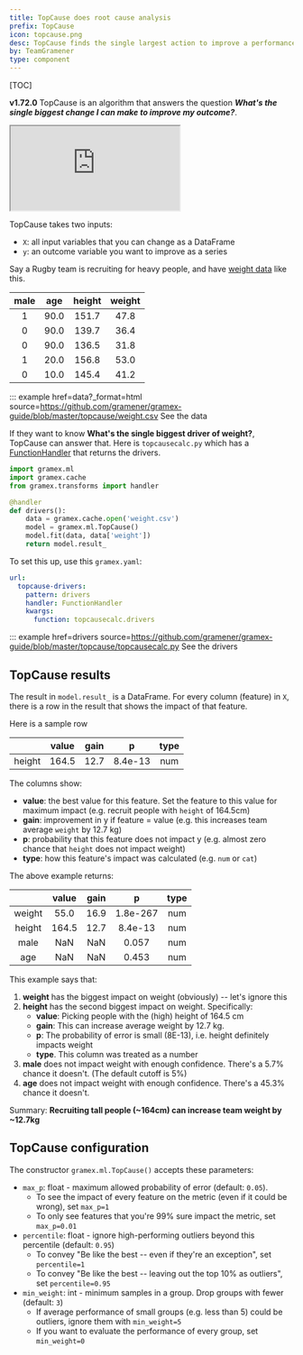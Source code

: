 ```yaml
---
title: TopCause does root cause analysis
prefix: TopCause
icon: topcause.png
desc: TopCause finds the single largest action to improve a performance metric
by: TeamGramener
type: component
---
```


[TOC]

**v1.72.0** TopCause is an algorithm that answers the question **_What's the single biggest change I can make to improve my outcome?_**.

<div class="ratio ratio-16x9">
  <iframe src="https://www.youtube.com/embed/5JfSryDrSVY" allowfullscreen></iframe>
</div>

TopCause takes two inputs:

- `X`: all input variables that you can change as a DataFrame
- `y`: an outcome variable you want to improve as a series

Say a Rugby team is recruiting for heavy people, and have [weight data](weight.csv) like this.

| male | age  | height | weight |
| :--: | :--: | :----: | :----: |
|  1   | 90.0 | 151.7  |  47.8  |
|  0   | 90.0 | 139.7  |  36.4  |
|  0   | 90.0 | 136.5  |  31.8  |
|  1   | 20.0 | 156.8  |  53.0  |
|  0   | 10.0 | 145.4  |  41.2  |

::: example href=data?\_format=html source=https://github.com/gramener/gramex-guide/blob/master/topcause/weight.csv
See the data

If they want to know **What's the single biggest driver of weight?**, TopCause can answer that.
Here is `topcausecalc.py` which has a [FunctionHandler](../functionhandler/) that returns the drivers.

```python
import gramex.ml
import gramex.cache
from gramex.transforms import handler

@handler
def drivers():
    data = gramex.cache.open('weight.csv')
    model = gramex.ml.TopCause()
    model.fit(data, data['weight'])
    return model.result_
```

To set this up, use this `gramex.yaml`:

```yaml
url:
  topcause-drivers:
    pattern: drivers
    handler: FunctionHandler
    kwargs:
      function: topcausecalc.drivers
```

::: example href=drivers source=https://github.com/gramener/gramex-guide/blob/master/topcause/topcausecalc.py
See the drivers

## TopCause results

The result in `model.result_` is a DataFrame. For every column (feature) in `X`, there is a row in
the result that shows the impact of that feature.

Here is a sample row

|        | value | gain |    p    | type |
| :----: | :---: | :--: | :-----: | :--: |
| height | 164.5 | 12.7 | 8.4e-13 | num  |

The columns show:

- **value**: the best value for this feature. Set the feature to this value for maximum impact (e.g. recruit people with `height` of 164.5cm)
- **gain**: improvement in y if feature = value (e.g. this increases team average `weight` by 12.7 kg)
- **p**: probability that this feature does not impact y (e.g. almost zero chance that `height` does not impact weight)
- **type**: how this feature's impact was calculated (e.g. `num` or `cat`)

The above example returns:

|        | value | gain |    p     | type |
| :----: | :---: | :--: | :------: | :--: |
| weight | 55.0  | 16.9 | 1.8e-267 | num  |
| height | 164.5 | 12.7 | 8.4e-13  | num  |
|  male  |  NaN  | NaN  |  0.057   | num  |
|  age   |  NaN  | NaN  |  0.453   | num  |

This example says that:

1. **weight** has the biggest impact on weight (obviously) -- let's ignore this
2. **height** has the second biggest impact on weight. Specifically:
   - **value**: Picking people with the (high) height of 164.5 cm
   - **gain**: This can increase average weight by 12.7 kg.
   - **p**: The probability of error is small (8E-13), i.e. height definitely impacts weight
   - **type**. This column was treated as a number
3. **male** does not impact weight with enough confidence. There's a 5.7% chance it doesn't. (The default cutoff is 5%)
4. **age** does not impact weight with enough confidence. There's a 45.3% chance it doesn't.

Summary: **Recruiting tall people (~164cm) can increase team weight by ~12.7kg**

## TopCause configuration

The constructor `gramex.ml.TopCause()` accepts these parameters:

- `max_p`: float - maximum allowed probability of error (default: `0.05`).
  - To see the impact of every feature on the metric (even if it could be wrong), set `max_p=1`
  - To only see features that you're 99% sure impact the metric, set `max_p=0.01`
- `percentile`: float - ignore high-performing outliers beyond this percentile (default: `0.95`)
  - To convey "Be like the best -- even if they're an exception", set `percentile=1`
  - To convey "Be like the best -- leaving out the top 10% as outliers", set `percentile=0.95`
- `min_weight`: int - minimum samples in a group. Drop groups with fewer (default: `3`)
  - If average performance of small groups (e.g. less than 5) could be outliers, ignore them with `min_weight=5`
  - If you want to evaluate the performance of every group, set `min_weight=0`

<script>
  for (tag of document.querySelectorAll('.content table'))
    tag.classList.add('table', 'table-sm')
</script>
